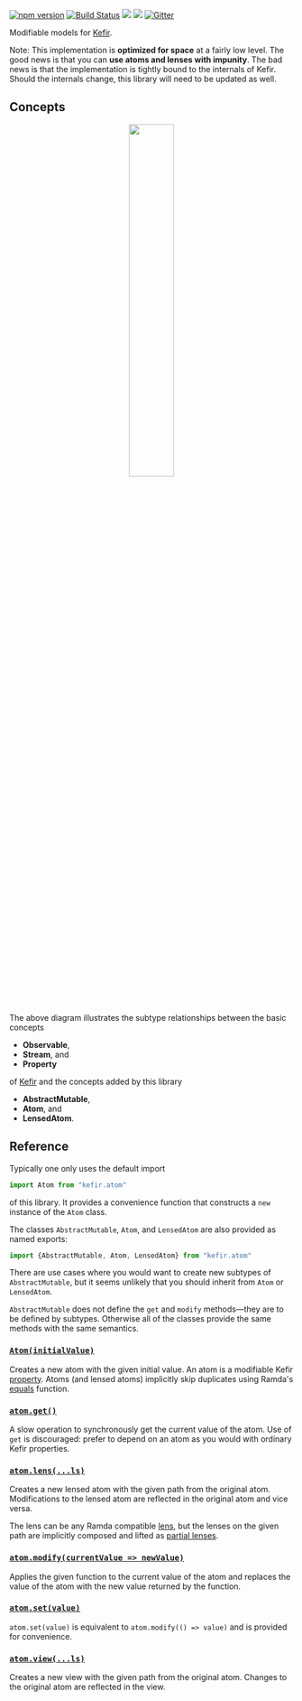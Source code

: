 [![npm version](https://badge.fury.io/js/kefir.atom.svg)](http://badge.fury.io/js/kefir.atom) [![Build Status](https://travis-ci.org/calmm-js/kefir.atom.svg?branch=master)](https://travis-ci.org/calmm-js/kefir.atom) [![](https://david-dm.org/calmm-js/kefir.atom.svg)](https://david-dm.org/calmm-js/kefir.atom) [![](https://david-dm.org/calmm-js/kefir.atom/dev-status.svg)](https://david-dm.org/calmm-js/kefir.atom#info=devDependencies) [![Gitter](https://img.shields.io/gitter/room/calmm-js/chat.js.svg?style=flat-square)](https://gitter.im/calmm-js/chat)

Modifiable models for [Kefir](http://rpominov.github.io/kefir/).

Note: This implementation is **optimized for space** at a fairly low level.  The
good news is that you can **use atoms and lenses with impunity**.  The bad news
is that the implementation is tightly bound to the internals of Kefir.  Should
the internals change, this library will need to be updated as well.

## Concepts

<p align="center"><img width="40%" height="40%" src="http://calmm-js.github.io/kefir.atom/images/Observables.svg"></p>

The above diagram illustrates the subtype relationships between the basic
concepts

* **Observable**,
* **Stream**, and
* **Property**

of [Kefir](http://rpominov.github.io/kefir/#about-observables) and the concepts
added by this library

* **AbstractMutable**,
* **Atom**, and
* **LensedAtom**.

## Reference

Typically one only uses the default import

```js
import Atom from "kefir.atom"
```

of this library.  It provides a convenience function that constructs a `new`
instance of the `Atom` class.

The classes `AbstractMutable`, `Atom`, and `LensedAtom` are also provided as
named exports:

```js
import {AbstractMutable, Atom, LensedAtom} from "kefir.atom"
```

There are use cases where you would want to create new subtypes of
`AbstractMutable`, but it seems unlikely that you should inherit from `Atom` or
`LensedAtom`.

`AbstractMutable` does not define the `get` and `modify` methods&mdash;they are
to be defined by subtypes.  Otherwise all of the classes provide the same
methods with the same semantics.

### [`Atom(initialValue)`](#atominitialvalue "Atom :: a -> Atom a")

Creates a new atom with the given initial value.  An atom is a modifiable Kefir
[property](http://rpominov.github.io/kefir/#about-observables).  Atoms (and
lensed atoms) implicitly skip duplicates using Ramda's
[equals](http://ramdajs.com/0.20.0/docs/#equals) function.

### [`atom.get()`](#atomget "get :: Atom a -> a")

A slow operation to synchronously get the current value of the atom.  Use of
`get` is discouraged: prefer to depend on an atom as you would with ordinary
Kefir properties.

### [`atom.lens(...ls)`](#atomlensls "lens :: Atom a -> (...PLens a b) -> LensedAtom b")

Creates a new lensed atom with the given path from the original atom.
Modifications to the lensed atom are reflected in the original atom and vice
versa.

The lens can be any Ramda compatible
[lens](http://ramdajs.com/0.20.0/docs/#lens), but the lenses on the given path
are implicitly composed and lifted as
[partial lenses](https://github.com/calmm-js/partial.lenses/).

### [`atom.modify(currentValue => newValue)`](#atommodifycurrentvalue--newvalue "modify :: Atom a -> (a -> a) -> ()")

Applies the given function to the current value of the atom and replaces the
value of the atom with the new value returned by the function.

### [`atom.set(value)`](#atomsetvalue "set :: Atom a -> a -> ()")

`atom.set(value)` is equivalent to `atom.modify(() => value)` and is provided
for convenience.

### [`atom.view(...ls)`](#atomviewls "view :: Atom a -> (...PLens a b) -> Property b")

Creates a new view with the given path from the original atom.  Changes to the
original atom are reflected in the view.

